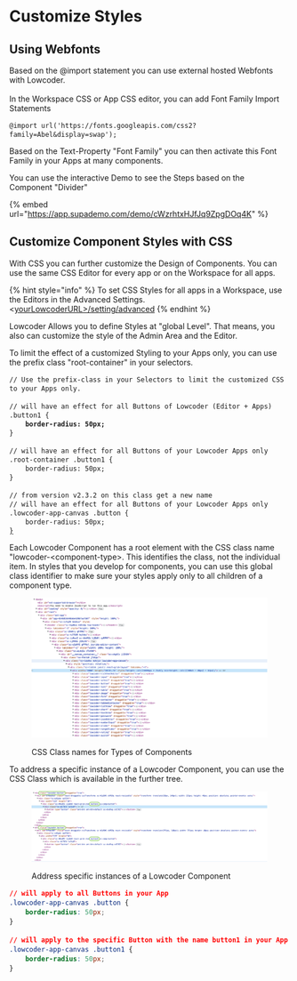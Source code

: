 # Customize Styles

## Using Webfonts

Based on the @import statement you can use external hosted Webfonts with Lowcoder.\
\
In the Workspace CSS or App CSS editor, you can add Font Family Import Statements

```
@import url('https://fonts.googleapis.com/css2?family=Abel&display=swap');
```

Based on the Text-Property "Font Family" you can then activate this Font Family in your Apps at many components.

You can use the interactive Demo to see the Steps based on the Component "Divider"

{% embed url="https://app.supademo.com/demo/cWzrhtxHJfJq9ZpgDOq4K" %}

## Customize Component Styles with CSS

With CSS you can further customize the Design of Components. You can use the same CSS Editor for every app or on the Workspace for all apps.

{% hint style="info" %}
To set CSS Styles for all apps in a Workspace, use the Editors in the Advanced Settings. <[yourLowcoderURL>/setting/advanced](https://app.lowcoder.cloud/setting/advanced)
{% endhint %}

Lowcoder Allows you to define Styles at "global Level". That means, you also can customize the style of the Admin Area and the Editor.

To limit the effect of a customized Styling to your Apps only, you can use the prefix class "root-container" in your selectors.

<pre class="language-css"><code class="lang-css">// Use the prefix-class in your Selectors to limit the customized CSS to your Apps only.

// will have an effect for all Buttons of Lowcoder (Editor + Apps)
.button1 {
<strong>    border-radius: 50px;
</strong>}

// will have an effect for all Buttons of your Lowcoder Apps only
.root-container .button1 {
    border-radius: 50px;
}

// from version v2.3.2 on this class get a new name
// will have an effect for all Buttons of your Lowcoder Apps only
.lowcoder-app-canvas .button {
    border-radius: 50px;
<a data-footnote-ref href="#user-content-fn-1">}</a>
</code></pre>

Each Lowcoder Component has a root element with the CSS class name "lowcoder-\<component-type>. This identifies the class, not the individual item. In styles that you develop for components, you can use this global class identifier to make sure your styles apply only to all children of a component type.

<figure><img src="../../.gitbook/assets/CSS Classes.webp" alt=""><figcaption><p>CSS Class names for Types of Components</p></figcaption></figure>

To address a specific instance of a Lowcoder Component, you can use the CSS Class which is available in the further tree.

<figure><img src="../../.gitbook/assets/CSS Class Selector.png" alt=""><figcaption><p>Address specific instances of a Lowcoder Component</p></figcaption></figure>

```css
// will apply to all Buttons in your App
.lowcoder-app-canvas .button {
    border-radius: 50px;
}

// will apply to the specific Button with the name button1 in your App
.lowcoder-app-canvas .button1 {
    border-radius: 50px;
}
```

[^1]: 
